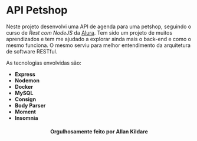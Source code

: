 # API Petshop

Neste projeto desenvolvi uma API de agenda para uma petshop, seguindo o curso de *Rest com NodeJS* da [Alura](https://www.alura.com.br/). Tem sido um projeto de muitos aprendizados e tem me ajudado a explorar ainda mais o back-end e como o mesmo funciona. O mesmo serviu para melhor entendimento da arquitetura de software RESTful.

As tecnologias envolvidas são:
- **Express**
- **Nodemon**
- **Docker**
- **MySQL**
- **Consign**
- **Body Parser**
- **Moment**
- **Insomnia**

<h4 align="center">Orgulhosamente feito por Allan Kildare</h4>
